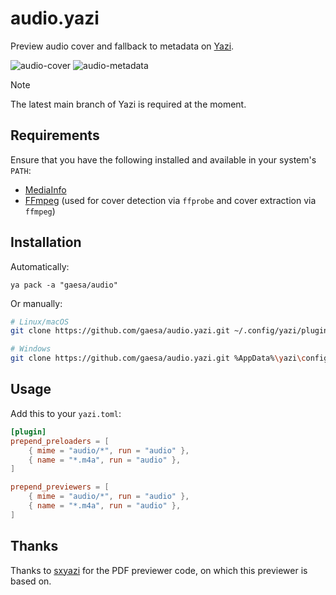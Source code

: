 # audio.yazi

Preview audio cover and fallback to metadata on [Yazi](https://github.com/sxyazi/yazi).

![audio-cover](https://github.com/gaesa/audio.yazi/assets/71256557/c0eb01f8-c61f-4966-a34a-4d63639db800)
![audio-metadata](https://github.com/gaesa/audio.yazi/assets/71256557/8850814c-1faf-43b2-8d9b-e586adc7178c)

> [!NOTE]
> The latest main branch of Yazi is required at the moment.

## Requirements

Ensure that you have the following installed and available in your system's `PATH`:

- [MediaInfo](https://mediaarea.net/en/MediaInfo/Download)
- [FFmpeg](https://ffmpeg.org/download.html) (used for cover detection via `ffprobe` and cover extraction via `ffmpeg`)

## Installation

Automatically:

```
ya pack -a "gaesa/audio"
```

Or manually:

```sh
# Linux/macOS
git clone https://github.com/gaesa/audio.yazi.git ~/.config/yazi/plugins/audio.yazi

# Windows
git clone https://github.com/gaesa/audio.yazi.git %AppData%\yazi\config\plugins\audio.yazi
```

## Usage

Add this to your `yazi.toml`:

```toml
[plugin]
prepend_preloaders = [
    { mime = "audio/*", run = "audio" },
    { name = "*.m4a", run = "audio" },
]

prepend_previewers = [
    { mime = "audio/*", run = "audio" },
    { name = "*.m4a", run = "audio" },
]
```

## Thanks

Thanks to [sxyazi](https://github.com/sxyazi) for the PDF previewer code, on which this previewer is based on.
